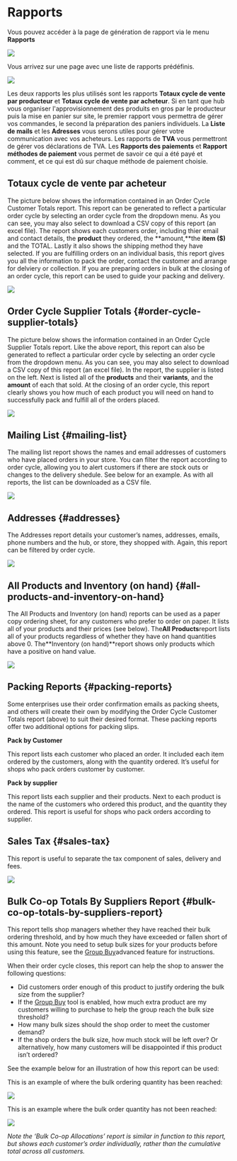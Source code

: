 # Rapports

Vous pouvez accéder à la page de génération de rapport via le menu **Rapports**

![](../../.gitbook/assets/capture-du-2018-10-15-22-53-38.png)

Vous arrivez sur une page avec une liste de rapports prédéfinis.

![](../../.gitbook/assets/capture-du-2018-10-15-22-56-12.png)

Les deux rapports les plus utilisés sont les rapports **Totaux cycle de vente par producteur** et **Totaux cycle de vente par acheteur**. Si en tant que hub vous organiser l'approvisionnement des produits en gros par le producteur puis la mise en panier sur site, le premier rapport vous permettra de gérer vos commandes, le second la préparation des paniers individuels. La **Liste de mails** et les **Adresses** vous serons utiles pour gérer votre communication avec vos acheteurs. Les rapports de **TVA** vous permettront de gérer vos déclarations de TVA. Les **Rapports des paiements** et **Rapport méthodes de paiement** vous permet de savoir ce qui a été payé et comment, et ce qui est dû sur chaque méthode de paiement choisie.

## **Totaux cycle de vente par acheteur**

The picture below shows the information contained in an Order Cycle Customer Totals report. This report can be generated to reflect a particular order cycle by selecting an order cycle from the dropdown menu. As you can see, you may also select to download a CSV copy of this report \(an excel file\). The report shows each customers order, including thier email and contact details, the **product** they ordered, the **amount,**the **item \($\)** and the TOTAL. Lastly it also shows the shipping method they have selected. If you are fulfilling orders on an individual basis, this report gives you all the information to pack the order, contact the customer and arrange for delviery or collection. If you are preparing orders in bulk at the closing of an order cycle, this report can be used to guide your packing and delivery.

![](../../.gitbook/assets/order-cycle-customer-totals%20%281%29.png)

## Order Cycle Supplier Totals {#order-cycle-supplier-totals}

The picture below shows the information contained in an Order Cycle Supplier Totals report. Like the above report, this report can also be generated to reflect a particular order cycle by selecting an order cycle from the dropdown menu. As you can see, you may also select to download a CSV copy of this report \(an excel file\). In the report, the supplier is listed on the left. Next is listed all of the **products** and their **variants**, and the **amount** of each that sold. At the closing of an order cycle, this report clearly shows you how much of each product you will need on hand to successfully pack and fulfill all of the orders placed.

![](../../.gitbook/assets/order-cycle-supplier-totals%20%281%29.png)

## Mailing List {#mailing-list}

The mailing list report shows the names and email addresses of customers who have placed orders in your store. You can filter the report according to order cycle, allowing you to alert customers if there are stock outs or changes to the delivery shedule. See below for an example. As with all reports, the list can be downloaded as a CSV file.

![](../../.gitbook/assets/mailing-list.png)

## Addresses {#addresses}

The Addresses report details your customer’s names, addresses, emails, phone numbers and the hub, or store, they shopped with. Again, this report can be filtered by order cycle.

![](../../.gitbook/assets/addresses.png)

## All Products and Inventory \(on hand\) {#all-products-and-inventory-on-hand}

The All Products and Inventory \(on hand\) reports can be used as a paper copy ordering sheet, for any customers who prefer to order on paper. It lists all of your products and their prices \(see below\). The**All Products**report lists all of your products regardless of whether they have on hand quantities above 0. The**Inventory \(on hand\)**report shows only products which have a positive on hand value.

![](../../.gitbook/assets/all-products%20%281%29.png)

## Packing Reports {#packing-reports}

Some enterprises use their order confirmation emails as packing sheets, and others will create their own by modifying the Order Cycle Customer Totals report \(above\) to suit their desired format. These packing reports offer two additional options for packing slips.

**Pack by Customer**

This report lists each customer who placed an order. It included each item ordered by the customers, along with the quantity ordered. It’s useful for shops who pack orders customer by customer.

**Pack by supplier**

This report lists each supplier and their products. Next to each product is the name of the customers who ordered this product, and the quantity they ordered. This report is useful for shops who pack orders according to supplier.

## Sales Tax {#sales-tax}

This report is useful to separate the tax component of sales, delivery and fees.

![](../../.gitbook/assets/sales-tax-report.png)

## Bulk Co-op Totals By Suppliers Report {#bulk-co-op-totals-by-suppliers-report}

This report tells shop managers whether they have reached their bulk ordering threshold, and by how much they have exceeded or fallen short of this amount. Note you need to setup bulk sizes for your products before using this feature, see the [Group Buy](https://openfoodnetwork.org/user-guide/advanced-features/group-buy/)advanced feature for instructions.

When their order cycle closes, this report can help the shop to answer the following questions:

* Did customers order enough of this product to justify ordering the bulk size from the supplier?
* If the [Group Buy](https://guide.openfoodnetwork.org/advanced-features/products/group-buy-for-bulk-ordering) tool is enabled, how much extra product are my customers willing to purchase to help the group reach the bulk size threshold?
* How many bulk sizes should the shop order to meet the customer demand?
* If the shop orders the bulk size, how much stock will be left over? Or alternatively, how many customers will be disappointed if this product isn’t ordered?

See the example below for an illustration of how this report can be used:

This is an example of where the bulk ordering quantity has been reached:

![](../../.gitbook/assets/radishess.png)

This is an example where the bulk order quantity has not been reached:

![](../../.gitbook/assets/bok-choy.png)

_Note the ‘Bulk Co-op Allocations’ report is similar in function to this report, but shows each customer’s order individually, rather than the cumulative total across all customers._

